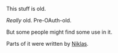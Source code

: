This stuff is old.

*Really* old. Pre-OAuth-old.

But some people might find some use in it.

Parts of it were written by [Niklas](https://github.com/nhellenbart).